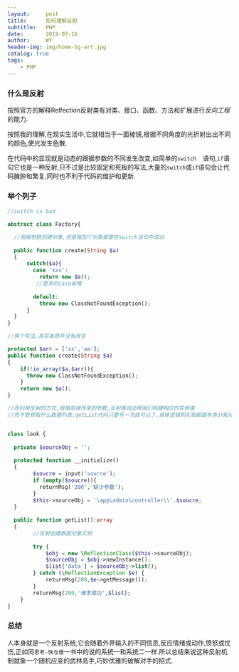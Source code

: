 ```yaml
---
layout:     post
title:      如何理解反射
subtitle:   PHP
date:       2019-07-16
author:     WY
header-img: img/home-bg-art.jpg
catalog: true
tags:
    - PHP
---
```


### 什么是反射

按照官方的解释Relfection反射类有对类、接口、函数、方法和扩展进行*反向工程*的能力.

按照我的理解,在现实生活中,它就相当于一面棱镜,根据不同角度的光折射出出不同的颜色,使光发生色散.

在代码中的显现就是动态的跟据参数的不同发生改变,如简单的`switch  `语句,`if`语句它也是一种反射,只不过是比较固定和死板的写法,大量的`switch`或`if`语句会让代码臃肿和繁复,同时也不利于代码的维护和更新.



### 举个列子

````php
//switch is bad

abstract class Factory{

  //根据参数创建对象,但是每加个对象都要在switch语句中改动
  
  public function create(String $a)
  {
      switch($a){
        case 'xxx':
          return new $a();
         //更多的case省略
          
        default:
          throw new ClassNotFoundException();
      }
  }
}

//换个写法,其实本质并没有改变

protected $arr = ['xx','aa'];
public function create(String $a)
{
    if(!in_array($a,$arr)){
      throw new ClassNotFoundException();
    }
    return new $a();
}

//而利用反射的方式,根据前端传来的参数,反射类自动帮我们构建相应的实例类
//而不管获取什么数据列表,getList代码只要写一次就可以了,具体逻辑和实现都跟本类分离开来


class look {
  
  private $sourceObj = '';
  
  protected function __initialize()
  {
        $soucre = input('source');
        if (empty($soucre)){
          returnMsg('200','缺少参数');
        }
        $this->sourceObj = '\app\admin\controller\\'.$soucre;
  }
  
  public function getList():array
  {
        //反射创建数据对象实例
        
        try {
            $obj = new \ReflectionClass($this->sourceObj);
            $sourceObj = $obj->newInstance();
            $list['data'] = $sourceObj->list();
        } catch (\ReflectionException $e) {
            returnMsg(200,$e->getMessage());
        }
        returnMsg(200,'请求成功',$list);
    }
}

````



### 总结

人本身就是一个反射系统,它会随着外界输入的不同信息,反应情绪或动作,愤怒或忧伤,正如同`思考-快与慢`一书中的说的系统一和系统二一样.所以总结来说这种反射机制就象一个随机应变的武林高手,巧妙优雅的破解对手的招式.
